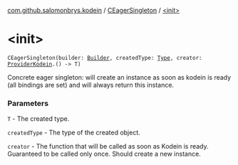 [com.github.salomonbrys.kodein](../index.md) / [CEagerSingleton](index.md) / [&lt;init&gt;](.)

# &lt;init&gt;

`CEagerSingleton(builder: `[`Builder`](../-kodein/-builder/index.md)`, createdType: `[`Type`](http://docs.oracle.com/javase/6/docs/api/java/lang/reflect/Type.html)`, creator: `[`ProviderKodein`](../-provider-kodein/index.md)`.() -> T)`

Concrete eager singleton: will create an instance as soon as kodein is ready (all bindings are set) and will always return this instance.

### Parameters

`T` - The created type.

`createdType` - The type of the created object.

`creator` - The function that will be called as soon as Kodein is ready. Guaranteed to be called only once. Should create a new instance.
